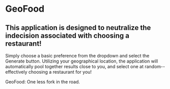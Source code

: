 # GeoFood

## This application is designed to neutralize the indecision associated with choosing a restaurant!

Simply choose a basic preference from the dropdown and select the Generate button. Utilizing your geographical location, the application will automatically pool together results close to you, and select one at random--effectively choosing a restaurant for you!

GeoFood: One less fork in the road.
